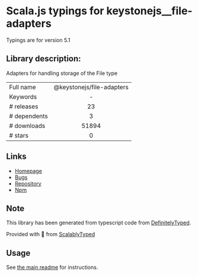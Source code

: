 
# Scala.js typings for keystonejs__file-adapters

Typings are for version 5.1

## Library description:
Adapters for handling storage of the File type

|                    |                 |
| ------------------ | :-------------: |
| Full name          | @keystonejs/file-adapters |
| Keywords           | - |
| # releases         | 23 |
| # dependents       | 3 |
| # downloads        | 51894 |
| # stars            | 0 |

## Links
- [Homepage](https://github.com/keystonejs/keystone-5)
- [Bugs](https://github.com/keystonejs/keystone-5/issues)
- [Repository](https://github.com/keystonejs/keystone-5)
- [Npm](https://www.npmjs.com/package/%40keystonejs%2Ffile-adapters)
    


## Note
This library has been generated from typescript code from [DefinitelyTyped](https://definitelytyped.org).

Provided with :purple_heart: from [ScalablyTyped](https://github.com/oyvindberg/ScalablyTyped)

## Usage
See [the main readme](../../readme.md) for instructions.


